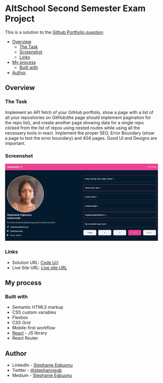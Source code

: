 # AltSchool Second Semester Exam Project

This is a solution to the [Github Portfoilio question](https://docs.google.com/document/d/1c2JtC8HWKuRxYRd70BhqsBZG7l6gUhy-szUGviucVC8/edit)

- [Overview](#overview)
  - [The Task](#the-task)
  - [Screenshot](#screenshot)
  - [Links](#links)
- [My process](#my-process)
  - [Built with](#built-with)
- [Author](#author)

## Overview

### The Task

Implement an API fetch of your GitHub portfolio, show a page with a list of all your repositories on GitHub(the page should implement pagination for the repo list), and create another page showing data for a single repo clicked from the list of repos using nested routes while using all the necessary tools in react. Implement the proper SEO, Error Boundary (show a page to test the error boundary) and 404 pages. Good UI and Designs are important. 

### Screenshot

![](./my-app/public/Screenshot%202022-11-02%20at%2017-25-10%20stephaniegb.png)
### Links

- Solution URL: [Code Url](https://github.com/stephanniegb/stephanniegb.github.io)
- Live Site URL: [Live site URL](https://stepahnieegbuonualtschgithubproject.netlify.app/)


## My process

### Built with

- Semantic HTML5 markup
- CSS custom variables
- Flexbox
- CSS Grid
- Mobile-first workflow
- [React](https://reactjs.org/) - JS library
- React Router

## Author

- LinkedIn - [Stephanie Egbuonu](https://www.linkedin.com/in/stephanie-egbuonu-809aa120a/)
- Twitter - [@stephanniegb](https://www.twitter.com/stephanniegb)
- Medium - [Stephanie Egbuonu](https://medium.com/@stephanieegbuonu)
